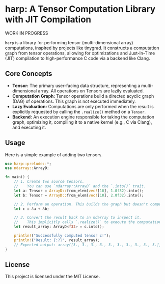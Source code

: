 # harp: A Tensor Computation Library with JIT Compilation

WORK IN PROGRESS  

`harp` is a library for performing tensor (multi-dimensional array) computations,
inspired by projects like tinygrad. It constructs a computation graph from tensor
operations, allowing for optimizations and Just-In-Time (JIT) compilation to
high-performance C code via a backend like Clang.

## Core Concepts

- **Tensor:** The primary user-facing data structure, representing a multi-dimensional
  array. All operations on Tensors are lazily evaluated.
- **Computation Graph:** Tensor operations build a directed acyclic graph (DAG) of
  operations. This graph is not executed immediately.
- **Lazy Evaluation:** Computations are only performed when the result is explicitly
  requested by calling the `.realize()` method on a `Tensor`.
- **Backend:** An execution engine responsible for taking the computation graph,
  optimizing it, compiling it to a native kernel (e.g., C via Clang), and
  executing it.

## Usage

Here is a simple example of adding two tensors.

```rust
use harp::prelude::*;
use ndarray::ArrayD;

fn main() {
    // 1. Create two source tensors.
    //    You can use `ndarray::ArrayD` and the `.into()` trait.
    let a: Tensor = ArrayD::from_elem(vec![10], 1.0f32).into();
    let b: Tensor = ArrayD::from_elem(vec![10], 2.0f32).into();

    // 2. Perform an operation. This builds the graph but doesn't compute anything.
    let c = &a + &b;

    // 3. Convert the result back to an ndarray to inspect it.
    //    This implicitly calls `.realize()` to execute the computation.
    let result_array: ArrayD<f32> = c.into();

    println!("Successfully computed tensor c!");
    println!("Result: {:?}", result_array);
    // Expected output: array([3., 3., 3., 3., 3., 3., 3., 3., 3., 3.], dim: [10])
}
```

## License

This project is licensed under the MIT License.
